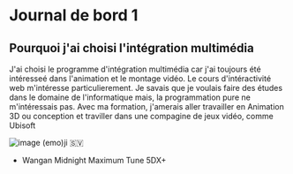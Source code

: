# Journal de bord 1                                                                                       
## Pourquoi j'ai choisi l'intégration multimédia
J'ai choisi le programme d'intégration multimédia car j'ai toujours été intéresseé dans l'animation et le montage vidéo. 
Le cours d'intéractivité web m'intéresse particulierement.
Je savais que je voulais faire des études dans le domaine de l'informatique mais, la programmation pure ne m'intéressais pas.
Avec ma formation, j'amerais aller travailler en Animation 3D ou conception et traviller dans une compagine de jeux vidéo, comme Ubisoft


![image](https://user-images.githubusercontent.com/112189002/186940282-e50f1ef2-f2cc-4690-a2e8-44562245c68f.png)
(emo)ji
🇸🇻

* Wangan Midnight Maximum Tune 5DX+
